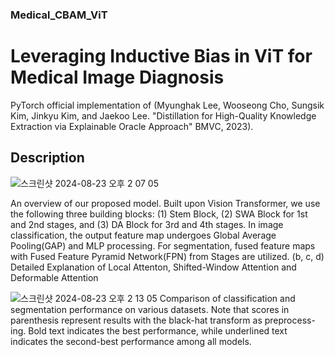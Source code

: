 ### Medical_CBAM_ViT
<h1>Leveraging Inductive Bias in ViT for Medical Image Diagnosis</a></h1>

PyTorch official implementation of (Myunghak Lee, Wooseong Cho, Sungsik Kim, Jinkyu Kim, and Jaekoo Lee. "Distillation for High-Quality Knowledge
Extraction via Explainable Oracle Approach" BMVC, 2023).


## Description
![스크린샷 2024-08-23 오후 2 07 05](https://github.com/user-attachments/assets/ac6bcc6d-5b6a-4fea-abdc-0fa5da7588c6)

An overview of our proposed model. Built upon Vision Transformer, we use the following three building blocks: (1) Stem Block, (2) SWA Block for 1st and 2nd stages, and (3) DA Block for 3rd and 4th stages. In image classification, the output feature map undergoes Global Average Pooling(GAP) and MLP processing. For segmentation, fused feature maps with Fused Feature Pyramid Network(FPN) from Stages are utilized. (b, c, d) Detailed Explanation of Local Attenton, Shifted-Window Attention and Deformable Attention


![스크린샷 2024-08-23 오후 2 13 05](https://github.com/user-attachments/assets/a6a36abd-a0ad-487a-b4fd-373a5982ded4)
Comparison of classification and segmentation performance on various datasets. Note that scores in parenthesis represent results with the black-hat transform as preprocess- ing. Bold text indicates the best performance, while underlined text indicates the second-best performance among all models.
